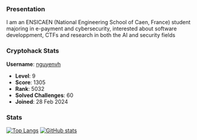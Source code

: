 ### Presentation

I am an ENSICAEN (National Engineering School of Caen, France) student majoring in e-payment and cybersecurity, interested about software developpment, CTFs and research in both the AI and security fields

<!---
- 👋 Hi, I’m @hocnguyen12
- 👀 I’m interested in ...
- 🌱 I’m currently learning ...
- 💞️ I’m looking to collaborate on ...
- 📫 How to reach me ...
- 😄 Pronouns: ...
- ⚡ Fun fact: ...
--->
<!---
hocnguyen12/hocnguyen12 is a ✨ special ✨ repository because its `README.md` (this file) appears on your GitHub profile.
You can click the Preview link to take a look at your changes.
--->
### Cryptohack Stats

**Username**: [nguyenvh](https://cryptohack.org/user/nguyenvh/)
- **Level**: 9
- **Score**: 1305
- **Rank**: 5032
- **Solved Challenges**: 60
- **Joined**: 28 Feb 2024

### Stats

[![Top Langs](https://github-readme-stats.vercel.app/api/top-langs/?username=hocnguyen12&theme=apprentice)](https://github.com/hocnguyen12/github-readme-stats)
[![GitHub stats](https://github-readme-stats.vercel.app/api?username=hocnguyen12&theme=apprentice)](https://github.com/hocnguyen12/github-readme-stats)
